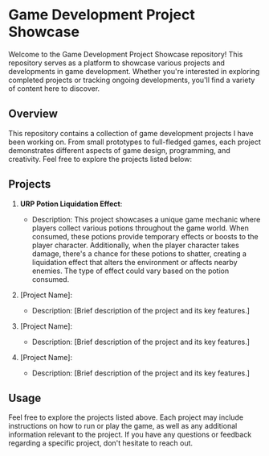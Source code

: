 # Game Development Project Showcase

Welcome to the Game Development Project Showcase repository! This repository serves as a platform to showcase various projects and developments in game development. Whether you're interested in exploring completed projects or tracking ongoing developments, you'll find a variety of content here to discover.

## Overview

This repository contains a collection of game development projects I have been working on. From small prototypes to full-fledged games, each project demonstrates different aspects of game design, programming, and creativity. Feel free to explore the projects listed below:

## Projects

1. **URP Potion Liquidation Effect**:
   - Description: This project showcases a unique game mechanic where players collect various potions throughout the game world. When consumed, these potions provide temporary effects or boosts to the player character. Additionally, when the player character takes damage, there's a chance for these potions to shatter, creating a liquidation effect that alters the environment or affects nearby enemies. The type of effect could vary based on the potion consumed.

2. [Project Name]:
   - Description: [Brief description of the project and its key features.]

3. [Project Name]:
   - Description: [Brief description of the project and its key features.]

4. [Project Name]:
   - Description: [Brief description of the project and its key features.]

## Usage

Feel free to explore the projects listed above. Each project may include instructions on how to run or play the game, as well as any additional information relevant to the project. If you have any questions or feedback regarding a specific project, don't hesitate to reach out.
